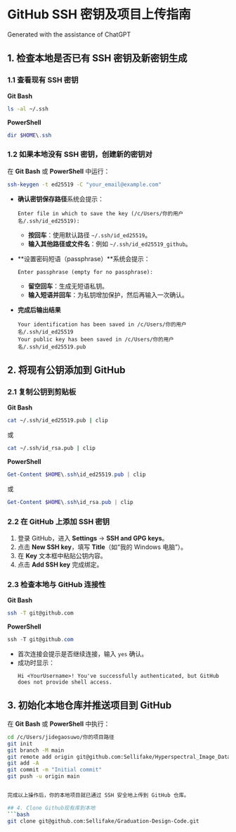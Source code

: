 # GitHub SSH 密钥及项目上传指南

Generated with the assistance of ChatGPT

## 1. 检查本地是否已有 SSH 密钥及新密钥生成

### 1.1 查看现有 SSH 密钥

**Git Bash**

```bash
ls -al ~/.ssh
```

**PowerShell**

```powershell
dir $HOME\.ssh
```

### 1.2 如果本地没有 SSH 密钥，创建新的密钥对

在 **Git Bash** 或 **PowerShell** 中运行：

```bash
ssh-keygen -t ed25519 -C "your_email@example.com"
```

- **确认密钥保存路径**系统会提示：

  ```
  Enter file in which to save the key (/c/Users/你的用户名/.ssh/id_ed25519):
  ```

  - **按回车**：使用默认路径 `~/.ssh/id_ed25519`。
  - **输入其他路径或文件名**：例如 `~/.ssh/id_ed25519_github`。
- **设置密码短语（passphrase）**系统会提示：

  ```
  Enter passphrase (empty for no passphrase):
  ```

  - **留空回车**：生成无短语私钥。
  - **输入短语并回车**：为私钥增加保护，然后再输入一次确认。
- **完成后输出结果**

  ```
  Your identification has been saved in /c/Users/你的用户名/.ssh/id_ed25519
  Your public key has been saved in /c/Users/你的用户名/.ssh/id_ed25519.pub
  ```

## 2. 将现有公钥添加到 GitHub

### 2.1 复制公钥到剪贴板

**Git Bash**

```bash
cat ~/.ssh/id_ed25519.pub | clip
```

或

```bash
cat ~/.ssh/id_rsa.pub | clip
```

**PowerShell**

```powershell
Get-Content $HOME\.ssh\id_ed25519.pub | clip
```

或

```powershell
Get-Content $HOME\.ssh\id_rsa.pub | clip
```

### 2.2 在 GitHub 上添加 SSH 密钥

1. 登录 GitHub，进入 **Settings** → **SSH and GPG keys**。
2. 点击 **New SSH key**，填写 **Title**（如“我的 Windows 电脑”）。
3. 在 **Key** 文本框中粘贴公钥内容。
4. 点击 **Add SSH key** 完成绑定。

### 2.3 检查本地与 GitHub 连接性

**Git Bash**

```bash
ssh -T git@github.com
```

**PowerShell**

```powershell
ssh -T git@github.com
```

- 首次连接会提示是否继续连接，输入 `yes` 确认。
- 成功时显示：
  ```
  Hi <YourUsername>! You've successfully authenticated, but GitHub does not provide shell access.
  ```

## 3. 初始化本地仓库并推送项目到 GitHub

在 **Git Bash** 或 **PowerShell** 中执行：

```bash
cd /c/Users/jidegaosuwo/你的项目路径
git init
git branch -M main
git remote add origin git@github.com:Sellifake/Hyperspectral_Image_Datasets_Collection.git
git add -A
git commit -m "Initial commit"
git push -u origin main


完成以上操作后，你的本地项目就已通过 SSH 安全地上传到 GitHub 仓库。

## 4. Clone Github现有库到本地
```bash
git clone git@github.com:Sellifake/Graduation-Design-Code.git
```
